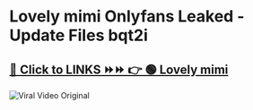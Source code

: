 
 # Lovely mimi Onlyfans Leaked - Update Files bqt2i

## <h2><a href="https://clipsfans.com/Lovely_mimi&ref=git">🔗 Click to LINKS ⏩⏩ 👉 🟢 Lovely mimi </a></h2>

<a href="https://clipsfans.com/Lovely_mimi&ref=git" rel="nofollow" data-target="animated-image.originalLink"><img src="https://i.ibb.co.com/xMMVF88/686577567.gif" alt="Viral Video Original" style="max-width: 100%; display: inline-block;" data-target="animated-image.originalImage"></a>

